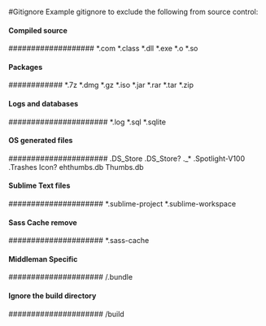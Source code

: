 #Gitignore
Example gitignore to exclude the following from source control:

#### Compiled source ####
###################
*.com
*.class
*.dll
*.exe
*.o
*.so

#### Packages ####
############
*.7z
*.dmg
*.gz
*.iso
*.jar
*.rar
*.tar
*.zip

#### Logs and databases ####
######################
*.log
*.sql
*.sqlite

#### OS generated files ####
######################
.DS_Store
.DS_Store?
._*
.Spotlight-V100
.Trashes
Icon?
ehthumbs.db
Thumbs.db

#### Sublime Text files ####
#####################
*.sublime-project
*.sublime-workspace

#### Sass Cache remove ####
#####################
*.sass-cache

#### Middleman Specific ####
#####################
/.bundle

#### Ignore the build directory ####
#####################
/build
